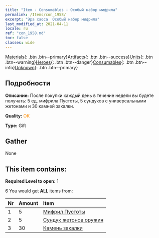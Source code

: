 ```yaml
---
title: "Item - Consumables - Особый набор мифрила"
permalink: /Items/con_1958/
excerpt: "Эра хаоса  Особый набор мифрила"
last_modified_at: 2021-04-11
locale: ru
ref: "con_1958.md"
toc: false
classes: wide
---
```

 [Materials](/ru/Items/){: .btn .btn--primary}[Artifacts](/ru/Items/Artifacts/){: .btn .btn--success}[Units](/ru/Items/Units/){: .btn .btn--warning}[Heroes](/ru/Items/Heroes/){: .btn .btn--danger}[Consumables](/ru/Items/Consumables/){: .btn .btn--info}[Unknown](/ru/Items/Unknown/){: .btn .btn--primary}

## Подробности
 **Описание:** После покупки каждый день в течение недели вы будете получать: 5 ед. мифрила Пустоты, 5 сундуков с универсальными жетонами и 30 камней закалки.

 **Quality:** <span style="color: #FF8C00">OK</span>

 **Type:** Gift

## Gather

  None

## This item contains:

 **Required Level to open:** 1

 6 You would get **ALL** items  from:

  | Nr | Amount |     Item    |
  |:---|:-------|:------------|
  | 1 | 5 | [Мифрил Пустоты](/ru/Items/con_817/) | 
  | 2 | 5 | [Сундук жетонов оружия](/ru/Items/con_1367/) | 
  | 3 | 30 | [Камень закалки](/ru/Items/con_814/) | 
